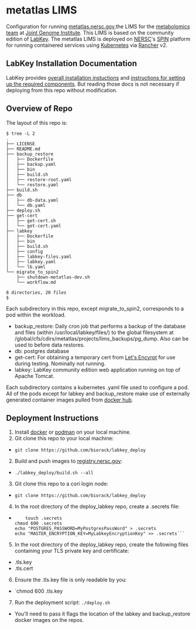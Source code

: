# metatlas LIMS
Configuration for running [metatlas.nersc.gov](https://metatlas.nersc.gov/),the LIMS for the
[metabolomics team](https://jgi.doe.gov/our-science/science-programs/metabolomics-technology/)
at [Joint Genome Institute](https://www.jgi.doe.gov/). This LIMS is based on the community 
edition of [LabKey](https://www.labkey.org/). The metatlas LIMS is deployed on
[NERSC](http://www.nersc.gov/)'s [SPIN](https://www.nersc.gov/systems/spin/)
platform for running containered services using [Kubernetes](https://kubernetes.io/) via
[Rancher](https://rancher.com/products/rancher/) v2.

## LabKey Installation Documentation

LabKey provides [overall installation instuctions](https://www.labkey.org/Documentation/wiki-page.view?name=manualInstall) and [instructions for setting up the required components](https://www.labkey.org/Documentation/wiki-page.view?name=installComponents#folder). But reading those docs is not necessary if deploying from this repo without modification.

## Overview of Repo

The layout of this repo is:

```
$ tree -L 2
.
├── LICENSE
├── README.md
├── backup_restore
│   ├── Dockerfile
│   ├── backup.yaml
│   ├── bin
│   ├── build.sh
│   ├── restore-root.yaml
│   └── restore.yaml
├── build.sh
├── db
│   ├── db-data.yaml
│   └── db.yaml
├── deploy.sh
├── get-cert
│   ├── get-cert.sh
│   └── get-cert.yaml
├── labkey
│   ├── Dockerfile
│   ├── bin
│   ├── build.sh
│   ├── config
│   ├── labkey-files.yaml
│   ├── labkey.yaml
│   └── lb.yaml
└── migrate_to_spin2
    ├── shutdown-metatlas-dev.sh
    └── workflow.md

8 directories, 20 files
$
```

Each subdirectory in this repo, except migrate_to_spin2, corresponds to a pod within the workload.
- backup_restore: Daily cron job that performs a backup of the database and files (within /usr/local/labkey/files/) to the global filesystem at /global/cfs/cdirs/metatlas/projects/lims_backups/pg_dump. Also can be used to before data restores.
- db: postgres database
- get-cert: For obtaining a temporary cert from [Let's Encyrpt](https://letsencrypt.org/) for use during testing. Nominally not running.
- labkey: LabKey community edition web application running on top of Apache Tomcat.

Each subdirectory contains a kubernetes .yaml file used to configure a pod. All of the pods except for labkey and backup_restore make use of externally generated container images pulled from [docker hub](https://www.dockerhub.com/). 

## Deployment Instructions
1. Install [docker](https://docs.docker.com/get-docker/) or [podman](https://podman.io/getting-started/installation) on your local machine.
1. Git clone this repo to your local machine:
  - `git clone https://github.com/biorack/labkey_deploy`
2. Build and push images to [registry.nersc.gov](https://registry.nersc.gov):
  - `./labkey_deploy/build.sh --all`
3. Git clone this repo to a cori login node:
  - `git clone https://github.com/biorack/labkey_deploy`
4. In the root directory of the deploy_labkey repo, create a .secrets file:
  - ```cd labkey_deploy
        touch .secrets
	chmod 600 .secrets
	echo "POSTGRES_PASSWORD=MyPostgresPassWord" > .secrets
	echo "MASTER_ENCRYPTION_KEY=MyLabkeyEncryptionKey" >> .secrets```
5. In the root directory of the deploy_labkey repo, create the following files containing your TLS private key and certificate:
  - .tls.key
  - .tls.cert
6. Ensure the .tls.key file is only readable by you:
  - `chmod 600 .tls.key
7. Run the deployment script: `./deploy.sh`
  - You'll need to pass it flags the location of the labkey and backup_restore docker images on the repos.
